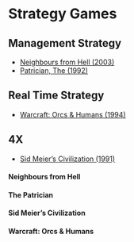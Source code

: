 # Strategy Games

## Management Strategy
* [Neighbours from Hell (2003)](#neighbours-from-hell)
* [Patrician, The (1992)](#the-patrician)

## Real Time Strategy
* [Warcraft: Orcs & Humans (1994)](#warcraft-orcs-&-humans)

## 4X 
* [Sid Meier’s Civilization (1991)](#sid-meiers-civilization)

#### Neighbours from Hell

#### The Patrician

#### Sid Meier’s Civilization

#### Warcraft: Orcs & Humans

